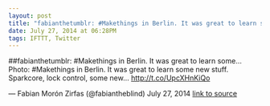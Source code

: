 ```yaml
---
layout: post
title: "fabianthetumblr: #Makethings in Berlin. It was great to learn some..."
date: July 27, 2014 at 06:28PM
tags: IFTTT, Twitter
---
```

##fabianthetumblr: #Makethings in Berlin. It was great to learn some...
Photo: #Makethings in Berlin. It was great to learn some new stuff. Sparkcore, lock control, some new... http://t.co/UpcXHnKiQo

— Fabian Morón Zirfas (@fabiantheblind) July 27, 2014
[link to source](http://ift.tt/UDhCCT) 
